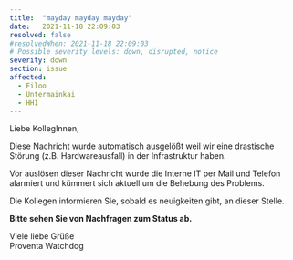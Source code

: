 ```yaml
---
title:  "mayday mayday mayday"
date:   2021-11-18 22:09:03
resolved: false
#resolvedWhen: 2021-11-18 22:09:03
# Possible severity levels: down, disrupted, notice
severity: down
section: issue
affected:
  - Filoo
  - Untermainkai
  - HH1
---
```

<!-- update -->
Liebe KollegInnen,

Diese Nachricht wurde automatisch ausgelößt weil wir eine drastische Störung (z.B. Hardwareausfall) in der Infrastruktur haben.

Vor auslösen dieser Nachricht wurde die Interne IT per Mail und Telefon alarmiert und kümmert sich aktuell um die Behebung des Problems.

Die Kollegen informieren Sie, sobald es neuigkeiten gibt, an dieser Stelle.

**Bitte sehen Sie von Nachfragen zum Status ab.**

Viele liebe Grüße  
Proventa Watchdog
